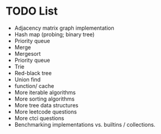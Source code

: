 # TODO List

- Adjacency matrix graph implementation
- Hash map (probing; binary tree)
- Priority queue
- Merge
- Mergesort
- Priority queue
- Trie
- Red-black tree
- Union find
- function/ cache
- More iterable algorithms
- More sorting algorithms
- More tree data structures
- More leetcode questions
- More ctci questions
- Benchmarking implementations vs. builtins / collections.

